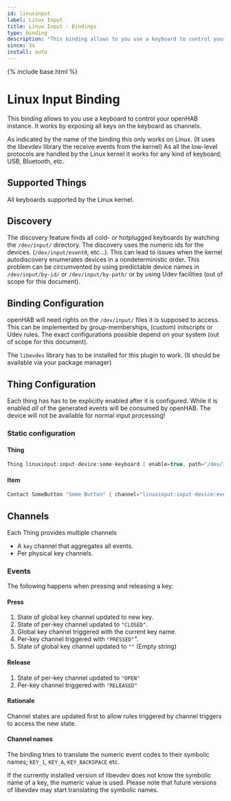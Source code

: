 ```yaml
---
id: linuxinput
label: Linux Input
title: Linux Input - Bindings
type: binding
description: "This binding allows to you use a keyboard to control your openHAB instance."
since: 3x
install: auto
---
```


<!-- Attention authors: Do not edit directly. Please add your changes to the appropriate source repository -->

{% include base.html %}

# Linux Input Binding

This binding allows to you use a keyboard to control your openHAB instance.
It works by exposing all keys on the keyboard as channels.

As indicated by the name of the binding this only works on Linux.
(It uses the libevdev library the receive events from the kernel)
As all the low-level protocols are handled by the Linux kernel it works for any
kind of keyboard; USB, Bluetooth, etc.

## Supported Things

All keyboards supported by the Linux kernel.

## Discovery

The discovery feature finds all cold- or hotplugged keyboards by watching the
`/dev/input/` directory.
The discovery uses the numeric ids for the devices. (`/dev/input/event0`,
etc...).
This can lead to issues when the kernel autodiscovery enumerates devices in a
nondeterministic order. This problem can be circumvented by using predictable
device names in `/dev/input/by-id/` or `/dev/input/by-path/` or by using Udev
facilities (out of scope for this document).

## Binding Configuration

openHAB will need rights on the `/dev/input/` files it is supposed to access.
This can be implemented by group-memberships, (custom) initscripts or Udev
rules.
The exact configurations possible depend on your system (out of scope for this document).

The `libevdev` library has to be installed for this plugin to work.
(It should be available via your package manager)

## Thing Configuration

Each thing has has to be explicitly enabled after it is configured.
While it is enabled _all_ of the generated events will be consumed by openHAB.
The device will not be available for normal input processing!

### Static configuration

#### Thing

```java
Thing linuxinput:input-device:some-keyboard [ enable=true, path="/dev/input/eventXX" ]
```

#### Item

```java
Contact SomeButton "Some Button" { channel="linuxinput:input-device:event17:keypresses#KEY_0" }
```

## Channels

Each Thing provides multiple channels

- A `key` channel that aggregates all events.
- Per physical key channels.

### Events

The following happens when pressing and releasing a key:

#### Press

1. State of global key channel updated to new key.
1. State of per-key channel updated to `"CLOSED"`.
1. Global key channel triggered with the current key name.
1. Per-key channel triggered with `"PRESSED"`".
1. State of global key channel updated to `""` (Empty string)

#### Release

1. State of per-key channel updated to `"OPEN"`
1. Per-key channel triggered with `"RELEASED"`

#### Rationale

Channel states are updated first to allow rules triggered by channel triggers to access the new state.

#### Channel names

The binding tries to translate the numeric event codes to their symbolic names; `KEY_1`, `KEY_A`, `KEY_BACKSPACE` etc.

If the currently installed version of libevdev does not know the symbolic name of a key, the numeric value is used.
Please note that future versions of libevdev may start translating the symbolic names.

